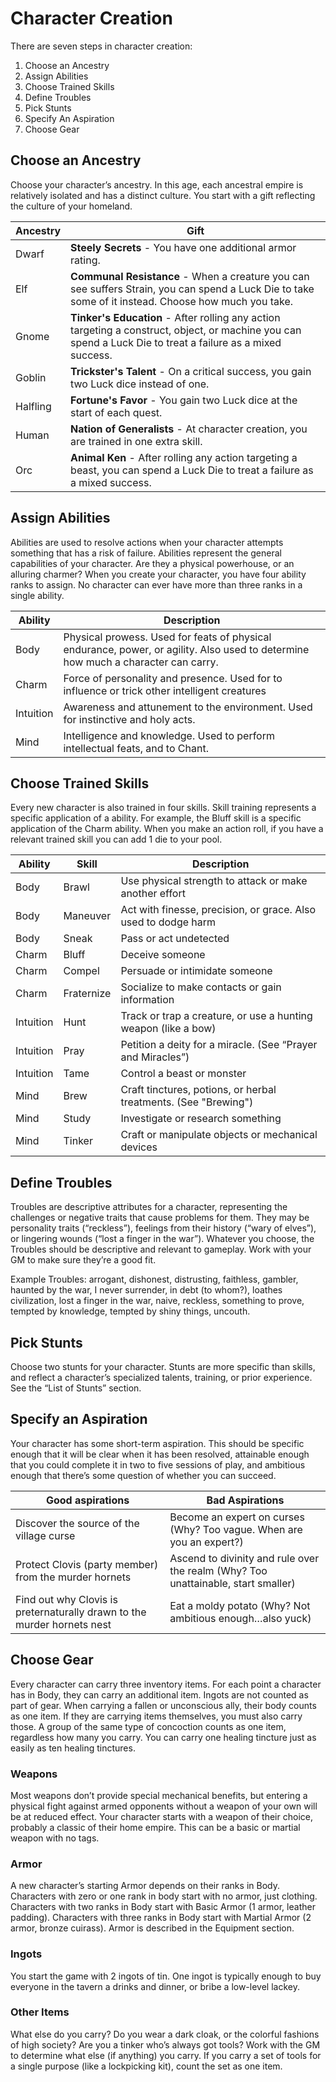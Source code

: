 # Character Creation
There are seven steps in character creation:

1) Choose an Ancestry
2) Assign Abilities
3) Choose Trained Skills
4) Define Troubles
5) Pick Stunts
6) Specify An Aspiration
7) Choose Gear


## Choose an Ancestry

Choose your character’s ancestry. In this age, each ancestral empire is relatively isolated and has a distinct culture. You start with a gift reflecting the culture of your homeland.

| Ancestry | Gift |
| ------- | -------|
| Dwarf | **Steely Secrets** - You have one additional armor rating. |
| Elf | **Communal Resistance** - When a creature you can see suffers Strain, you can spend a Luck Die to take some of it instead. Choose how much you take. |
| Gnome | **Tinker's Education** - After rolling any action targeting a construct, object, or machine you can spend a Luck Die to treat a failure as a mixed success.|
| Goblin | **Trickster's Talent** - On a critical success, you gain two Luck dice instead of one.|
| Halfling | **Fortune's Favor** - You gain two Luck dice at the start of each quest.|
| Human | **Nation of Generalists** - At character creation, you are trained in one extra skill. |
| Orc | **Animal Ken** - After rolling any action targeting a beast, you can spend a Luck Die to treat a failure as a mixed success. |

## Assign Abilities
Abilities are used to resolve actions when your character attempts something that has a risk of failure. Abilities represent the general capabilities of your character. Are they a physical powerhouse, or an alluring charmer? When you create your character, you have four ability ranks to assign. No character can ever have more than three ranks in a single ability. 

| Ability | Description |
| -- | -- |
| Body | Physical prowess. Used for feats of physical endurance, power, or agility. Also used to determine how much a character can carry.| 
| Charm | Force of personality and presence. Used for to influence or trick other intelligent creatures |
| Intuition | Awareness and attunement to the environment. Used for instinctive and holy acts. |
| Mind | Intelligence and knowledge. Used to perform intellectual feats, and to Chant. |

## Choose Trained Skills
Every new character is also trained in four skills. Skill training represents a specific application of a ability. For example, the Bluff skill is a specific application of the Charm ability. When you make an action roll, if you have a relevant trained skill you can add 1 die to your pool.

| Ability | Skill | Description |
| -- | -- | -- |
| Body | Brawl | Use physical strength to attack or make another effort | 
| Body | Maneuver | Act with finesse, precision, or grace. Also used to dodge harm | 
| Body | Sneak | Pass or act undetected | 
| Charm | Bluff | Deceive someone |
| Charm | Compel | Persuade or intimidate someone |
| Charm | Fraternize | Socialize to make contacts or gain information |
| Intuition | Hunt | Track or trap a creature, or use a hunting weapon (like a bow) |
| Intuition | Pray | Petition a deity for a miracle. (See “Prayer and Miracles”) |
| Intuition | Tame | Control a beast or monster |
| Mind | Brew | Craft tinctures, potions, or herbal treatments. (See "Brewing") |
| Mind | Study | Investigate or research something |
| Mind | Tinker | Craft or manipulate objects or mechanical devices |

## Define Troubles
Troubles are descriptive attributes for a character, representing the challenges or negative traits that cause problems for them. They may be personality traits (“reckless”), feelings from their history (“wary of elves”), or lingering wounds (“lost a finger in the war”). Whatever you choose, the Troubles should be descriptive and relevant to gameplay. Work with your GM to make sure they’re a good fit.

Example Troubles: arrogant, dishonest, distrusting, faithless, gambler, haunted by the war, I never surrender, in debt (to whom?), loathes civilization, lost a finger in the war, naive, reckless, something to prove, tempted by knowledge, tempted by shiny things, uncouth.

## Pick Stunts
Choose two stunts for your character. Stunts are more specific than skills, and reflect a character’s specialized talents, training, or prior experience. See the “List of Stunts” section.

## Specify an Aspiration
Your character has some short-term aspiration. This should be specific enough that it will be clear when it has been resolved, attainable enough that you could complete it in two to five sessions of play, and ambitious enough that there’s some question of whether you can succeed.

| Good aspirations | Bad Aspirations |
| -- | -- |
| Discover the source of the village curse | Become an expert on curses (Why? Too vague. When are you an expert?) |
| Protect Clovis (party member) from the murder hornets | Ascend to divinity and rule over the realm (Why? Too unattainable, start smaller) | 
| Find out why Clovis is preternaturally drawn to the murder hornets nest | Eat a moldy potato (Why? Not ambitious enough…also yuck) |

## Choose Gear
Every character can carry three inventory items. For each point a character has in Body, they can carry an additional item. Ingots are not counted as part of gear. When carrying a fallen or unconscious ally, their body counts as one item. If they are carrying items themselves, you must also carry those. A group of the same type of concoction counts as one item, regardless how many you carry. You can carry one healing tincture just as easily as ten healing tinctures.

### Weapons
Most weapons don’t provide special mechanical benefits, but entering a physical fight against armed opponents without a weapon of your own will be at reduced effect. Your character starts with a weapon of their choice, probably a classic of their home empire. This can be a basic or martial weapon with no tags.

### Armor
A new character’s starting Armor depends on their ranks in Body. Characters with zero or one rank in body start with no armor, just clothing. Characters with two ranks in Body start with Basic Armor (1 armor, leather padding). Characters with three ranks in Body start with Martial Armor (2 armor, bronze cuirass). Armor is described in the Equipment section.

### Ingots
You start the game with 2 ingots of tin. One ingot is typically enough to buy everyone in the tavern a drinks and dinner, or bribe a low-level lackey.

### Other Items
What else do you carry? Do you wear a dark cloak, or the colorful fashions of high society? Are you a tinker who’s always got tools? Work with the GM to determine what else (if anything) you carry. If you carry a set of tools for a single purpose (like a lockpicking kit), count the set as one item.
